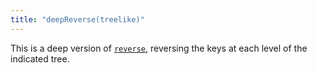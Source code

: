 ```yaml
---
title: "deepReverse(treelike)"
---
```


This is a deep version of [`reverse`](reverse.html), reversing the keys at each level of the indicated tree.

